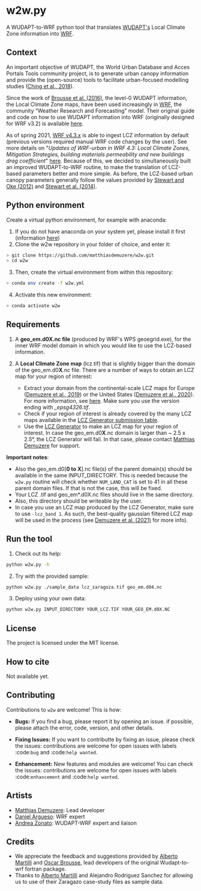 w2w.py
======
A WUDAPT-to-WRF python tool that translates [WUDAPT's](www.wudapt.org) Local Climate Zone information into [WRF](https://github.com/wrf-model/WRF).


Context
-------
An	important	objective	of	WUDAPT, the World Urban Database and Acces Portals Tools community project, is to generate urban canopy information and provide the (open-source) tools to facilitate urban-focused modelling studies ([Ching et al., 2018](http://journals.ametsoc.org/doi/10.1175/BAMS-D-16-0236.1)). 

Since the work of [Brousse et al. (2016)](10.1016/j.uclim.2016.04.001), the level-0 WUDAPT information, the Local Climate Zone maps, have been used increasingly in [WRF](https://github.com/wrf-model/WRF), the community “Weather Research and Forecasting” model. Their original guide and code on how to use WUDAPT information into WRF (originally designed for WRF v3.2) is available [here](https://www.wudapt.org/wudapt-to-wrf/).

As of spring 2021, [WRF v4.3.x](https://github.com/wrf-model/WRF/releases/tag/v4.3) is able to ingest LCZ information by default (previous versions required manual WRF code changes by the user). See more details on "*Updates of WRF-urban in WRF 4.3: Local Climate Zones, Mitigation Strategies, building materials permeability and new buildings drag coefficient*" [here](https://ral.ucar.edu/sites/default/files/public/product-tool/urban-canopy-model/WRF_urban_update_Readme_file_WRF4.3.pdf). Because of this, we decided to simultaneously built an improved WUDAPT-to-WRF routine, to make the translation of LCZ-based parameters better and more simple. As before, the LCZ-based urban canopy parameters generally follow the values provided by [Stewart and Oke (2012)](http://doi.org/10.1175/BAMS-D-11-00019.1) and [Stewart et al. (2014)](http://doi.org/10.1002/joc.3746).


Python environment
-------
Create a virtual python environment, for example with anaconda: 
1. If you do not have anaconda on your system yet, please install it first (information [here](https://docs.conda.io/en/latest/miniconda.html))
2. Clone the w2w repository in your folder of choice, and enter it:
```sh   
> git clone https://github.com/matthiasdemuzere/w2w.git
> cd w2w 
```

3. Then, create the virtual environment from within this repository:
```sh   
> conda env create -f w2w.yml
```
4. Activate this new environment:
```sh   
> conda activate w2w
```

Requirements
-------
1. A **geo_em.d0X.nc file** (produced by WRF's WPS geoegrid.exe), for the inner WRF model domain in which you would like to use the LCZ-based information. 


2. A **Local Climate Zone map** (lcz.tif) that is slightly bigger than the domain of the geo_em.d0**X**.nc file. There are a number of ways to obtain an LCZ map for your region of interest:
   
   * Extract your domain from the continental-scale LCZ maps for Europe ([Demuzere et al., 2019](https://doi.org/10.1371/journal.pone.0214474)) or the United States ([Demuzere et al., 2020](https://doi.org/10.1038/s41597-020-00605-z)). For more information, see [here](https://www.wudapt.org/lcz-maps/). Make sure you use the version ending with *_epsg4326.tif*.
   * Check if your region of interest is already covered by the many LCZ maps available in the [LCZ Generator submission table](https://lcz-generator.rub.de/submissions).
   * Use the [LCZ Generator](https://lcz-generator.rub.de/) to make an LCZ map for your region of interest. In case the geo_em.d0**X**.nc domain is larger than ~ 2.5 x 2.5°, the LCZ Generator will fail. In that case, please contact [Matthias Demuzere](mailto:matthias.demuzere@rub.de) for support. 

**Important notes**: 
* Also the geo_em.d0[**0 to X**].nc file(s) of the parent domain(s) should be available in the same INPUT_DIRECTORY. This is needed because the `w2w.py` routine will check whether `NUM_LAND_CAT` is set to 41 in all these parent domain files. If that is not the case, this will be fixed.
* Your LCZ .tif and geo_em*.d0X.nc files should live in the same directory.
* Also, this directory should be writeable by the user.
* In case you use an LCZ map produced by the LCZ Generator, make sure to use `-lcz_band 1`. As such, the best-quality gaussian filtered LCZ map will be used in the process (see [Demuzere et al. (2021)](https://doi.org/10.3389/fenvs.2021.637455) for more info).

Run the tool
-------

1. Check out its help:
```sh
python w2w.py -h 
```
2. Try with the provided sample:
```sh
python w2w.py ./sample_data lcz_zaragoza.tif geo_em.d04.nc       
```

3. Deploy using your own data:
```sh
python w2w.py INPUT_DIRECTORY YOUR_LCZ.TIF YOUR_GEO_EM.d0X.NC       
```


License
-------
The project is licensed under the MIT license.


How to cite
-------
Not available yet. 

Contributing
-------

Contributions to `w2w` are welcome! This is how:

- **Bugs:** If you find a bug, please report it by opening an issue. if possible, please attach the error, code, version, and other details. 

- **Fixing Issues:** If you want to contributte by fixing an issue, please check the issues: contributions are welcome for open issues with labels :code:`bug` and :code:`help wanted`.

- **Enhancement:** New features and modules are welcome! You can check the issues: contributions are welcome for open issues with labels :code:`enhancement` and :code:`help wanted`.

Artists
-------
* [Matthias Demuzere](https://github.com/matthiasdemuzere): Lead developer
* [Daniel Argueso](https://github.com/dargueso): WRF expert 
* [Andrea Zonato](https://github.com/andreazonato): WUDAPT-WRF expert and liaison

Credits
-------
* We appreciate the feedback and suggestions provided by [Alberto Martilli](https://github.com/albertomartilli) and [Oscar Brousse](https://github.com/oscarbrousse), lead developers of the original Wudapt-to-wrf fortran package. 
* Thanks to [Alberto Martilli](https://github.com/albertomartilli) and Alejandro Rodriguez Sanchez for allowing us to use of their Zaragazo case-study files as sample data. 


